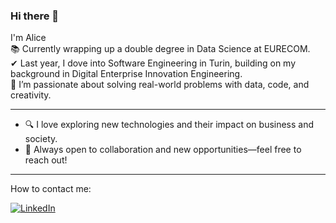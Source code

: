 ### Hi there 👋

I'm Alice  
📚 Currently wrapping up a double degree in Data Science at EURECOM.  
✔ Last year, I dove into Software Engineering in Turin, building on my background in Digital Enterprise Innovation Engineering.  
🚀 I’m passionate about solving real-world problems with data, code, and creativity.

---

- 🔍 I love exploring new technologies and their impact on business and society.
- 💬 Always open to collaboration and new opportunities—feel free to reach out!

---

How to contact me:

[![LinkedIn](https://img.shields.io/badge/-LinkedIn-blue?style=flat-square&logo=linkedin)](https://www.linkedin.com/in/alice-boccadifuoco-557454217/)
